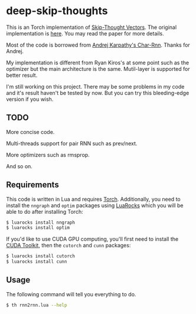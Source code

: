 # deep-skip-thoughts

This is an Torch implementation of [Skip-Thought Vectors](http://arxiv.org/abs/1506.06726). The original implementation is [here](https://github.com/ryankiros/skip-thoughts). You may read the paper for more details.

Most of the code is borrowed from [Andrej Karpathy's Char-Rnn](https://github.com/karpathy/char-rnn). Thanks for Andrej.

My implementation is different from Ryan Kiros's at some point such as the optimizer but the main architecture is the same. Mutil-layer is supported for better result.

I'm still working on this project. There may be some problems in my code and it's result haven't be tested by now. But you can try this bleeding-edge version if you wish.

## TODO

More concise code.

Multi-threads support for pair RNN such as prev/next.

More optimizers such as rmsprop.

And so on.


## Requirements

This code is written in Lua and requires [Torch](http://torch.ch/).
Additionally, you need to install the `nngraph` and `optim` packages using [LuaRocks](https://luarocks.org/) which you will be able to do after installing Torch:

```bash
$ luarocks install nngraph 
$ luarocks install optim
```

If you'd like to use CUDA GPU computing, you'll first need to install the [CUDA Toolkit](https://developer.nvidia.com/cuda-toolkit), then the `cutorch` and `cunn` packages:

```bash
$ luarocks install cutorch
$ luarocks install cunn
```


## Usage

The following command will tell you everything to do.

```bash
$ th rnn2rnn.lua --help
```
